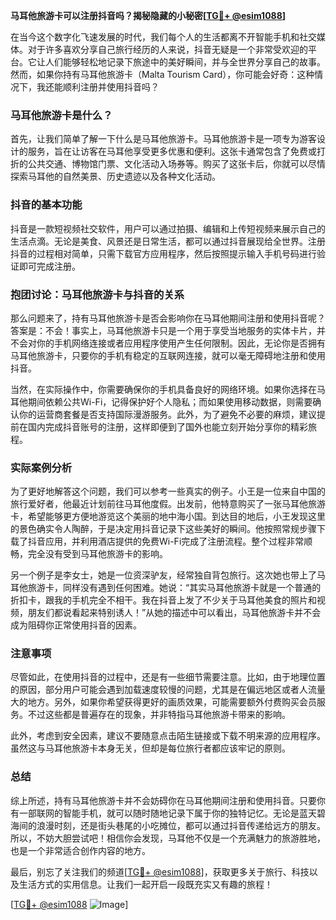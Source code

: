**马耳他旅游卡可以注册抖音吗？揭秘隐藏的小秘密[[TG💪+ @esim1088](https://t.me/s/esim1088)]**

在当今这个数字化飞速发展的时代，我们每个人的生活都离不开智能手机和社交媒体。对于许多喜欢分享自己旅行经历的人来说，抖音无疑是一个非常受欢迎的平台。它让人们能够轻松地记录下旅途中的美好瞬间，并与全世界分享自己的故事。然而，如果你持有马耳他旅游卡（Malta Tourism Card），你可能会好奇：这种情况下，我还能顺利注册并使用抖音吗？

### 马耳他旅游卡是什么？

首先，让我们简单了解一下什么是马耳他旅游卡。马耳他旅游卡是一项专为游客设计的服务，旨在让访客在马耳他享受更多优惠和便利。这张卡通常包含了免费或打折的公共交通、博物馆门票、文化活动入场券等。购买了这张卡后，你就可以尽情探索马耳他的自然美景、历史遗迹以及各种文化活动。

### 抖音的基本功能

抖音是一款短视频社交软件，用户可以通过拍摄、编辑和上传短视频来展示自己的生活点滴。无论是美食、风景还是日常生活，都可以通过抖音展现给全世界。注册抖音的过程相对简单，只需下载官方应用程序，然后按照提示输入手机号码进行验证即可完成注册。

### 抱团讨论：马耳他旅游卡与抖音的关系

那么问题来了，持有马耳他旅游卡是否会影响你在马耳他期间注册和使用抖音呢？答案是：不会！事实上，马耳他旅游卡只是一个用于享受当地服务的实体卡片，并不会对你的手机网络连接或者应用程序使用产生任何限制。因此，无论你是否拥有马耳他旅游卡，只要你的手机有稳定的互联网连接，就可以毫无障碍地注册和使用抖音。

当然，在实际操作中，你需要确保你的手机具备良好的网络环境。如果你选择在马耳他期间依赖公共Wi-Fi，记得保护好个人隐私；而如果使用移动数据，则需要确认你的运营商套餐是否支持国际漫游服务。此外，为了避免不必要的麻烦，建议提前在国内完成抖音账号的注册，这样即便到了国外也能立刻开始分享你的精彩旅程。

### 实际案例分析

为了更好地解答这个问题，我们可以参考一些真实的例子。小王是一位来自中国的旅行爱好者，他最近计划前往马耳他度假。出发前，他特意购买了一张马耳他旅游卡，希望能够更方便地游览这个美丽的地中海小国。到达目的地后，小王发现这里的景色确实令人陶醉，于是决定用抖音记录下这些美好的瞬间。他按照常规步骤下载了抖音应用，并利用酒店提供的免费Wi-Fi完成了注册流程。整个过程非常顺畅，完全没有受到马耳他旅游卡的影响。

另一个例子是李女士，她是一位资深驴友，经常独自背包旅行。这次她也带上了马耳他旅游卡，同样没有遇到任何困难。她说：“其实马耳他旅游卡就是一个普通的折扣卡，跟我的手机完全不相干。我在抖音上发了不少关于马耳他美食的照片和视频，朋友们都说看起来特别诱人！”从她的描述中可以看出，马耳他旅游卡并不会成为阻碍你正常使用抖音的因素。

### 注意事项

尽管如此，在使用抖音的过程中，还是有一些细节需要注意。比如，由于地理位置的原因，部分用户可能会遇到加载速度较慢的问题，尤其是在偏远地区或者人流量大的地方。另外，如果你希望获得更好的画质效果，可能需要额外付费购买会员服务。不过这些都是普遍存在的现象，并非特指马耳他旅游卡带来的影响。

此外，考虑到安全因素，建议不要随意点击陌生链接或下载不明来源的应用程序。虽然这与马耳他旅游卡本身无关，但却是每位旅行者都应该牢记的原则。

### 总结

综上所述，持有马耳他旅游卡并不会妨碍你在马耳他期间注册和使用抖音。只要你有一部联网的智能手机，就可以随时随地记录下属于你的独特记忆。无论是蓝天碧海间的浪漫时刻，还是街头巷尾的小吃摊位，都可以通过抖音传递给远方的朋友。所以，不妨大胆尝试吧！相信你会发现，马耳他不仅是一个充满魅力的旅游胜地，也是一个非常适合创作内容的地方。

最后，别忘了关注我们的频道[[TG💪+ @esim1088](https://t.me/s/esim1088)]，获取更多关于旅行、科技以及生活方式的实用信息。让我们一起开启一段既充实又有趣的旅程！

[[TG💪+ @esim1088](https://t.me/s/esim1088) ![Image](https://i.postimg.cc/4NQfJmqS/Snipaste-2025-05-13-00-14-12.png)]